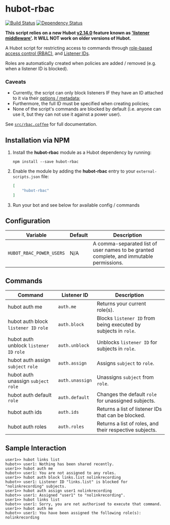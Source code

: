 # hubot-rbac

[![Build Status](https://travis-ci.org/ClaudeBot/hubot-rbac.svg)](https://travis-ci.org/ClaudeBot/hubot-rbac)
[![Dependency Status](https://david-dm.org/ClaudeBot/hubot-rbac.svg)](https://david-dm.org/ClaudeBot/hubot-rbac)

__This script relies on a new Hubot [v2.14.0](https://github.com/github/hubot/blob/master/CHANGELOG.md#v2140) feature known as ['listener middleware'](https://github.com/github/hubot/pull/803). It WILL NOT work on older versions of Hubot.__

A Hubot script for restricting access to commands through [role-based access control (RBAC)][rbac], and [Listener IDs][options].

Roles are automatically created when policies are added / removed (e.g. when a listener ID is blocked).

### Caveats

- Currently, the script can only block listeners IF they have an ID attached to it via their [options / metadata][options];
- Furthermore, the full ID must be specified when creating policies;
- None of the script's commands are blocked by default (i.e. anyone can use it, but they can not use it against a power user).

See [`src/rbac.coffee`](src/rbac.coffee) for full documentation.


## Installation via NPM

1. Install the **hubot-rbac** module as a Hubot dependency by running:

    ```
    npm install --save hubot-rbac
    ```

2. Enable the module by adding the **hubot-rbac** entry to your `external-scripts.json` file:

    ```json
    [
        "hubot-rbac"
    ]
    ```

3. Run your bot and see below for available config / commands


## Configuration

Variable | Default | Description
--- | --- | ---
`HUBOT_RBAC_POWER_USERS` | N/A | A comma-separated list of user names to be granted complete, and immutable permissions.


## Commands

Command | Listener ID | Description
--- | --- | ---
hubot auth me | `auth.me` | Returns your current role(s).
hubot auth block `listener ID` `role` | `auth.block` | Blocks `listener ID` from being executed by subjects in `role`.
hubot auth unblock `listener ID` `role` | `auth.unblock` | Unblocks `listener ID` for subjects in `role`.
hubot auth assign `subject` `role` | `auth.assign` | Assigns `subject` to `role`.
hubot auth unassign `subject` `role` | `auth.unassign` | Unassigns `subject` from `role`.
hubot auth default `role` | `auth.default` | Changes the default `role` for unassigned subjects.
hubot auth ids | `auth.ids` | Returns a list of listener IDs that can be blocked.
hubot auth roles | `auth.roles` | Returns a list of roles, and their respective subjects.


## Sample Interaction

```
user1>> hubot links list
hubot>> user1: Nothing has been shared recently.
user1>> hubot auth me
hubot>> user1: You are not assigned to any roles.
user1>> hubot auth block links.list nolinkrecording
hubot>> user1: Listener ID "links.list" is blocked for "nolinkrecording" subjects.
user1>> hubot auth assign user1 nolinkrecording
hubot>> user1: Assigned "user1" to "nolinkrecording".
user1>> hubot links list
hubot>> user1: Sorry, you are not authorised to execute that command.
user1>> hubot auth me
hubot>> user1: You have been assigned the following role(s): nolinkrecording
```


[rbac]: https://en.wikipedia.org/wiki/Role-based_access_control
[options]: https://hubot.github.com/docs/scripting/#listener-metadata
